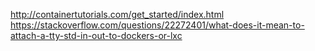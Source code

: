 http://containertutorials.com/get_started/index.html
https://stackoverflow.com/questions/22272401/what-does-it-mean-to-attach-a-tty-std-in-out-to-dockers-or-lxc